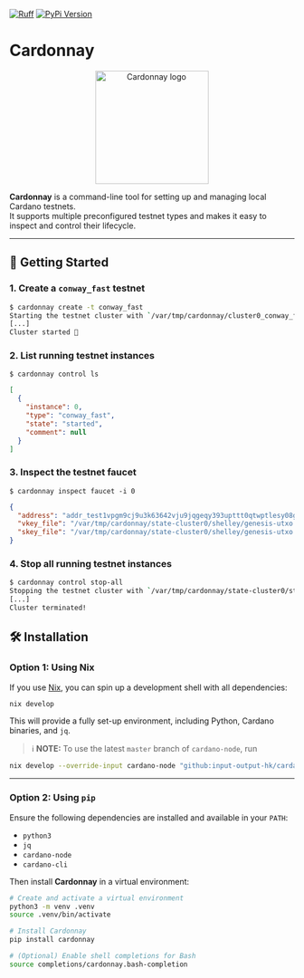 <!-- markdownlint-disable MD033 MD041 -->
[![Ruff](https://img.shields.io/endpoint?url=https://raw.githubusercontent.com/astral-sh/ruff/main/assets/badge/v2.json)](https://github.com/astral-sh/ruff)
[![PyPi Version](https://img.shields.io/pypi/v/cardonnay.svg)](https://pypi.org/project/cardonnay/)

# Cardonnay

<p align="center">
  <img src="https://github.com/user-attachments/assets/c0c6b4ef-c647-4e77-952f-1ca9f4beaeec" alt="Cardonnay logo" width="200"/>
</p>

**Cardonnay** is a command-line tool for setting up and managing local Cardano testnets.<br />
It supports multiple preconfigured testnet types and makes it easy to inspect and control their lifecycle.

---

## 🚀 Getting Started

### 1. Create a `conway_fast` testnet

```sh
$ cardonnay create -t conway_fast
Starting the testnet cluster with `/var/tmp/cardonnay/cluster0_conway_fast/start-cluster`:
[...]
Cluster started 🚀
```

### 2. List running testnet instances

`$ cardonnay control ls`

```json
[
  {
    "instance": 0,
    "type": "conway_fast",
    "state": "started",
    "comment": null
  }
]
```

### 3. Inspect the testnet faucet

`$ cardonnay inspect faucet -i 0`

```json
{
  "address": "addr_test1vpgm9cj9u3k63642vju9jqgeqy393upttt0qtwptlesy08gx620qd",
  "vkey_file": "/var/tmp/cardonnay/state-cluster0/shelley/genesis-utxo.vkey",
  "skey_file": "/var/tmp/cardonnay/state-cluster0/shelley/genesis-utxo.skey"
}
```

### 4. Stop all running testnet instances

```sh
$ cardonnay control stop-all
Stopping the testnet cluster with `/var/tmp/cardonnay/state-cluster0/stop-cluster`:
[...]
Cluster terminated!
```

## 🛠️ Installation

### Option 1: Using Nix

If you use [Nix](https://nixos.org/), you can spin up a development shell with all dependencies:

```sh
nix develop
```

This will provide a fully set-up environment, including Python, Cardano binaries, and `jq`.

> ℹ️ **NOTE:** To use the latest `master` branch of `cardano-node`, run

  ```sh
  nix develop --override-input cardano-node "github:input-output-hk/cardano-node/master" --recreate-lock-file
  ```

---

### Option 2: Using `pip`

Ensure the following dependencies are installed and available in your `PATH`:

- `python3`
- `jq`
- `cardano-node`
- `cardano-cli`

Then install **Cardonnay** in a virtual environment:

```sh
# Create and activate a virtual environment
python3 -m venv .venv
source .venv/bin/activate

# Install Cardonnay
pip install cardonnay

# (Optional) Enable shell completions for Bash
source completions/cardonnay.bash-completion
```
